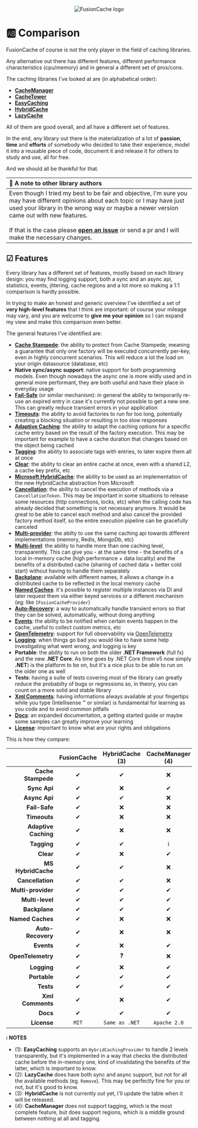 <div align="center">

![FusionCache logo](logo-128x128.png)

</div>

# 🆎 Comparison

FusionCache of course is not the only player in the field of caching libraries.

Any alternative out there has different features, different performance characteristics (cpu/memory) and in general a different set of pros/cons.

The caching libraries I've looked at are (in alphabetical order):

- [**CacheManager**](https://github.com/MichaCo/CacheManager)
- [**CacheTower**](https://github.com/TurnerSoftware/CacheTower)
- [**EasyCaching**](https://github.com/dotnetcore/EasyCaching)
- [**HybridCache**](https://github.com/dotnet/aspnetcore/issues/53255)
- [**LazyCache**](https://github.com/alastairtree/LazyCache)

All of them are good overall, and all have a different set of features.

In the end, any library out there is the materialization of a lot of **passion**, **time** and **efforts** of somebody who decided to take their experience, model it into a reusable piece of code, document it and release it for others to study and use, all for free.

And we should all be thankful for that.

| 📢 A note to other library authors |
| :--- |
| Even though I tried my best to be fair and objective, I'm sure you may have different opinions about each topic or I may have just used your library in the wrong way or maybe a newer version came out with new features. <br/> <br/> If that is the case please [**open an issue**](https://github.com/ZiggyCreatures/FusionCache/issues/new/choose) or send a pr and I will make the necessary changes. |

## ☑ Features

Every library has a different set of features, mostly based on each library design: you may find logging support, both a sync and an async api, statistics, events, jittering, cache regions and a lot more so making a 1:1 comparison is hardly possible.

In trying to make an honest and generic overview I've identified a set of **very high-level features** that I think are important: of course your mileage may vary, and you are welcome to **give me your opinion** so I can expand my view and make this comparison even better.

The general features I've identified are:

- [**Cache Stampede**](CacheStampede.md): the ability to protect from Cache Stampede, meaning a guarantee that only one factory will be executed concurrently per-key, even in highly concurrent scenarios. This will reduce a lot the load on your origin datasource (database, etc)
- **Native sync/async support**: native support for both programming models. Even though nowadays the async one is more widly used and in general more performant, they are both useful and have their place in everyday usage
- [**Fail-Safe**](FailSafe.md) (or similar mechanism): in general the ability to temporarily re-use an expired entry in case it's currently not possible to get a new one. This can greatly reduce transient errors in your application
- [**Timeouts**](Timeouts.md): the ability to avoid factories to run for too long, potentially creating a blocking situation or resulting in too slow responses
- [**Adaptive Caching**](AdaptiveCaching.md): the ability to adapt the caching options for a specific cache entry based on the result of the factory execution. This may be important for example to have a cache duration that changes based on the object being cached
- [**Tagging**](Tagging.md): the ability to associate tags with entries, to later expire them all at once
- [**Clear**](Clear.md): the ability to clear an entire cache at once, even with a shared L2, a cache key prefix, etc
- [**Microsoft HybridCache**](MicrosoftHybridCache.md): the ability to be used as an implementation of the new HybridCache abstraction from Microsoft
- [**Cancellation**](https://docs.microsoft.com/en-us/dotnet/standard/threading/cancellation-in-managed-threads): the ability to cancel the execution of methods via a `CancellationToken`. This may be important in some situations to release some resources (http connections, locks, etc) when the calling code has already decided that something is not necessary anymore. It would be great to be able to cancel each method and also cancel the provided factory method itself, so the entire execution pipeline can be gracefully canceled
- [**Multi-provider**](CacheLevels.md): the abilty to use the same caching api towards different implementations (memory, Redis, MongoDb, etc)
- [**Multi-level**](CacheLevels.md): the ability to handle more than one caching level, transparently. This can give you - at the same time - the benefits of a local in-memory cache (high performance + data locality) and the benefits of a distributed cache (sharing of cached data + better cold start) without having to handle them separately
- [**Backplane**](Backplane.md): available with different names, it allows a change in a distributed cache to be reflected in the local memory cache
- [**Named Caches**](NamedCaches.md): it's possible to register multiple instances via DI and later request them via either keyed services or a different mechanism (eg: like `IFusionCacheProvider`)
- [**Auto-Recovery**](AutoRecovery.md): a way to automatically handle transient errors so that they can be solved, automatically, without doing anything
- [**Events**](Events.md): the ability to be notified when certain events happen in the cache, useful to collect custom metrics, etc
- [**OpenTelemetry**](OpenTelemetry.md): support for full observability via [OpenTelemetry](https://opentelemetry.io/)
- [**Logging**](Logging.md): when things go bad you would like to have some help investigating what went wrong, and logging is key
- **Portable**: the ability to run on both the older **.NET Framework** (full fx) and the new **.NET Core**. As time goes by .NET Core (from v5 now simply **.NET**) is the platform to be on, but it's a nice plus to be able to run on the older one as well
- **Tests**: having a suite of tests covering most of the library can greatly reduce the probabilty of bugs or regressions so, in theory, you can count on a more solid and stable library
- [**Xml Comments**](https://docs.microsoft.com/en-us/dotnet/csharp/codedoc): having informations always available at your fingertips while you type (Intellisense :tm: or similar) is fundamental for learning as you code and to avoid common pitfalls
- [**Docs**](docs/README.md): an expanded documentation, a getting started guide or maybe some samples can greatly improve your learning
- [**License**](../LICENSE.md): important to know what are your rights and obligations

This is how they compare:

|                       | FusionCache | HybridCache (3) | CacheManager (4) | CacheTower  | EasyCaching (1) | LazyCache (2) |
| ---:                  | :---:       | :---:           | :---:            | :---:       | :---:           |:---:          |
| **Cache Stampede**    | ✔          | ✔               | ❌               | ✔          | ✔              | ✔            |
| **Sync Api**          | ✔          | ❌              | ✔                | ❌         | ✔              | ✔            |
| **Async Api**         | ✔          | ✔               | ❌               | ✔          | ✔              | ⚠            |
| **Fail-Safe**         | ✔          | ❌              | ❌               | ❌         | ❌             | ❌           |
| **Timeouts**          | ✔          | ❌              | ❌               | ❌         | ❌             | ❌           |
| **Adaptive Caching**  | ✔          | ❌              | ❌               | ❌         | ❌             | ✔            |
| **Tagging**           | ✔          | ✔               | ℹ️               | ❌         | ❌             | ✔            |
| **Clear**             | ✔          | ❌              | ✔                | ❌         | ❌             | ✔            |
| **MS HybridCache**    | ✔          | ✔               | ❌               | ❌         | ❌             | ✔            |
| **Cancellation**      | ✔          | ✔               | ❌               | ❌         | ❌             | ❌           |
| **Multi-provider**    | ✔          | ✔               | ✔                | ✔          | ✔              | ❌           |
| **Multi-level**       | ✔          | ✔               | ✔                | ✔          | ⚠              | ❌           |
| **Backplane**         | ✔          | ✔               | ✔                | ✔          | ✔              | ❌           |
| **Named Caches**      | ✔          | ❌              | ❌               | ❌         | ❌             | ❌           |
| **Auto-Recovery**     | ✔          | ❌              | ❌               | ❌         | ❌             | ❌           |
| **Events**            | ✔          | ❌              | ✔                | ❌         | ❌             | ❌           |
| **OpenTelemetry**     | ✔          | ❓              | ❌               | ❌         | ❌             | ❌           |
| **Logging**           | ✔          | ❌              | ✔                | ❌         | ✔              | ❌           |
| **Portable**          | ✔          | ✔               | ✔                | ✔          | ✔              | ✔            |
| **Tests**             | ✔          | ✔               | ✔                | ✔          | ✔              | ✔            |
| **Xml Comments**      | ✔          | ❌              | ✔                | ✔          | ✔              | ❌           |
| **Docs**              | ✔          | ✔               | ✔                | ✔          | ✔              | ✔            |
| **License**           | `MIT`       | `Same as .NET`  | `Apache 2.0`     | `MIT`       | `MIT`           | `MIT`        |

ℹ **NOTES**
- (1): **EasyCaching** supports an `HybridCachingProvider` to handle 2 levels transparently, but it's implemented in a way that checks the distributed cache before the in-memory one, kind of invalidating the benefits of the latter, which is important to know.
- (2): **LazyCache** does have both sync and async support, but not for all the available methods (eg. `Remove`). This may be perfectly fine for you or not, but it's good to know.
- (3): **HybridCache** is not currently out yet, I'll update the table when it will be released.
- (4): **CacheManager** does not support tagging, which is the most complete feature, but does support regions, which is a middle ground between nothing at all and tagging.
